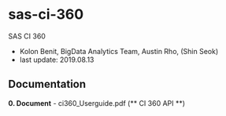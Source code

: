 
# sas-ci-360
SAS CI 360
- Kolon Benit, BigData Analytics Team, Austin Rho, (Shin Seok)
- last update: 2019.08.13

## Documentation
**0. Document**
    - ci360_Userguide.pdf  (** CI 360 API **)

